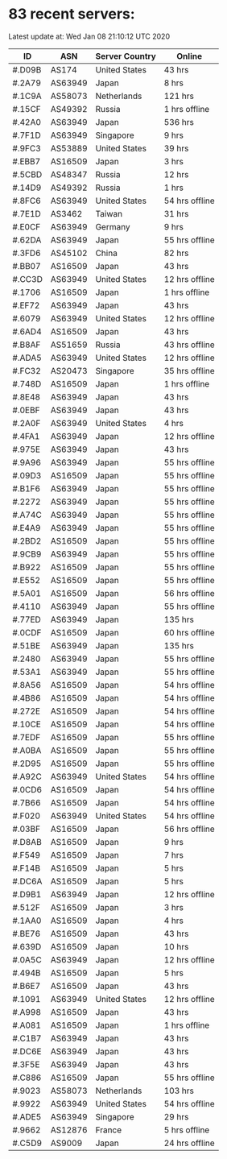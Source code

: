 # 83 recent servers:

Latest update at: Wed Jan 08 21:10:12 UTC 2020

| ID | ASN | Server Country | Online |
| -- | --- | -------------- | ------ |
| #.D09B | AS174 | United States | 43 hrs |
| #.2A79 | AS63949 | Japan | 8 hrs |
| #.1C9A | AS58073 | Netherlands | 121 hrs |
| #.15CF | AS49392 | Russia | 1 hrs offline |
| #.42A0 | AS63949 | Japan | 536 hrs |
| #.7F1D | AS63949 | Singapore | 9 hrs |
| #.9FC3 | AS53889 | United States | 39 hrs |
| #.EBB7 | AS16509 | Japan | 3 hrs |
| #.5CBD | AS48347 | Russia | 12 hrs |
| #.14D9 | AS49392 | Russia | 1 hrs |
| #.8FC6 | AS63949 | United States | 54 hrs offline |
| #.7E1D | AS3462 | Taiwan | 31 hrs |
| #.E0CF | AS63949 | Germany | 9 hrs |
| #.62DA | AS63949 | Japan | 55 hrs offline |
| #.3FD6 | AS45102 | China | 82 hrs |
| #.BB07 | AS16509 | Japan | 43 hrs |
| #.CC3D | AS63949 | United States | 12 hrs offline |
| #.1706 | AS16509 | Japan | 1 hrs offline |
| #.EF72 | AS63949 | Japan | 43 hrs |
| #.6079 | AS63949 | United States | 12 hrs offline |
| #.6AD4 | AS16509 | Japan | 43 hrs |
| #.B8AF | AS51659 | Russia | 43 hrs offline |
| #.ADA5 | AS63949 | United States | 12 hrs offline |
| #.FC32 | AS20473 | Singapore | 35 hrs offline |
| #.748D | AS16509 | Japan | 1 hrs offline |
| #.8E48 | AS63949 | Japan | 43 hrs |
| #.0EBF | AS63949 | Japan | 43 hrs |
| #.2A0F | AS63949 | United States | 4 hrs |
| #.4FA1 | AS63949 | Japan | 12 hrs offline |
| #.975E | AS63949 | Japan | 43 hrs |
| #.9A96 | AS63949 | Japan | 55 hrs offline |
| #.09D3 | AS16509 | Japan | 55 hrs offline |
| #.B1F6 | AS63949 | Japan | 55 hrs offline |
| #.2272 | AS63949 | Japan | 55 hrs offline |
| #.A74C | AS63949 | Japan | 55 hrs offline |
| #.E4A9 | AS63949 | Japan | 55 hrs offline |
| #.2BD2 | AS16509 | Japan | 55 hrs offline |
| #.9CB9 | AS63949 | Japan | 55 hrs offline |
| #.B922 | AS16509 | Japan | 55 hrs offline |
| #.E552 | AS16509 | Japan | 55 hrs offline |
| #.5A01 | AS16509 | Japan | 56 hrs offline |
| #.4110 | AS63949 | Japan | 55 hrs offline |
| #.77ED | AS63949 | Japan | 135 hrs |
| #.0CDF | AS16509 | Japan | 60 hrs offline |
| #.51BE | AS63949 | Japan | 135 hrs |
| #.2480 | AS63949 | Japan | 55 hrs offline |
| #.53A1 | AS63949 | Japan | 55 hrs offline |
| #.8A56 | AS16509 | Japan | 54 hrs offline |
| #.4B86 | AS16509 | Japan | 54 hrs offline |
| #.272E | AS16509 | Japan | 54 hrs offline |
| #.10CE | AS16509 | Japan | 54 hrs offline |
| #.7EDF | AS16509 | Japan | 55 hrs offline |
| #.A0BA | AS16509 | Japan | 55 hrs offline |
| #.2D95 | AS16509 | Japan | 55 hrs offline |
| #.A92C | AS63949 | United States | 54 hrs offline |
| #.0CD6 | AS16509 | Japan | 54 hrs offline |
| #.7B66 | AS16509 | Japan | 54 hrs offline |
| #.F020 | AS63949 | United States | 54 hrs offline |
| #.03BF | AS16509 | Japan | 56 hrs offline |
| #.D8AB | AS16509 | Japan | 9 hrs |
| #.F549 | AS16509 | Japan | 7 hrs |
| #.F14B | AS16509 | Japan | 5 hrs |
| #.DC6A | AS16509 | Japan | 5 hrs |
| #.D9B1 | AS63949 | Japan | 12 hrs offline |
| #.512F | AS16509 | Japan | 3 hrs |
| #.1AA0 | AS16509 | Japan | 4 hrs |
| #.BE76 | AS16509 | Japan | 43 hrs |
| #.639D | AS16509 | Japan | 10 hrs |
| #.0A5C | AS63949 | Japan | 12 hrs offline |
| #.494B | AS16509 | Japan | 5 hrs |
| #.B6E7 | AS16509 | Japan | 43 hrs |
| #.1091 | AS63949 | United States | 12 hrs offline |
| #.A998 | AS16509 | Japan | 43 hrs |
| #.A081 | AS16509 | Japan | 1 hrs offline |
| #.C1B7 | AS63949 | Japan | 43 hrs |
| #.DC6E | AS63949 | Japan | 43 hrs |
| #.3F5E | AS63949 | Japan | 43 hrs |
| #.C886 | AS16509 | Japan | 55 hrs offline |
| #.9023 | AS58073 | Netherlands | 103 hrs |
| #.9922 | AS63949 | United States | 54 hrs offline |
| #.ADE5 | AS63949 | Singapore | 29 hrs |
| #.9662 | AS12876 | France | 5 hrs offline |
| #.C5D9 | AS9009 | Japan | 24 hrs offline |

